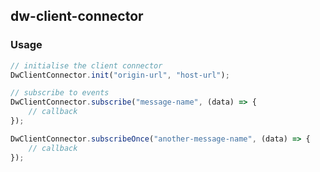 ## dw-client-connector

### Usage

```javascript
// initialise the client connector
DwClientConnector.init("origin-url", "host-url");

// subscribe to events
DwClientConnector.subscribe("message-name", (data) => {
    // callback
});

DwClientConnector.subscribeOnce("another-message-name", (data) => {
    // callback
});
```
